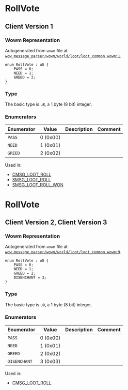 # RollVote

## Client Version 1

### Wowm Representation

Autogenerated from `wowm` file at [`wow_message_parser/wowm/world/loot/loot_common.wowm:1`](https://github.com/gtker/wow_messages/tree/main/wow_message_parser/wowm/world/loot/loot_common.wowm#L1).

```rust,ignore
enum RollVote : u8 {
    PASS = 0;
    NEED = 1;
    GREED = 2;
}
```
### Type
The basic type is `u8`, a 1 byte (8 bit) integer.
### Enumerators
| Enumerator | Value  | Description | Comment |
| --------- | -------- | ----------- | ------- |
| `PASS` | 0 (0x00) |  |  |
| `NEED` | 1 (0x01) |  |  |
| `GREED` | 2 (0x02) |  |  |

Used in:
* [CMSG_LOOT_ROLL](cmsg_loot_roll.md)
* [SMSG_LOOT_ROLL](smsg_loot_roll.md)
* [SMSG_LOOT_ROLL_WON](smsg_loot_roll_won.md)

# RollVote

## Client Version 2, Client Version 3

### Wowm Representation

Autogenerated from `wowm` file at [`wow_message_parser/wowm/world/loot/loot_common.wowm:9`](https://github.com/gtker/wow_messages/tree/main/wow_message_parser/wowm/world/loot/loot_common.wowm#L9).

```rust,ignore
enum RollVote : u8 {
    PASS = 0;
    NEED = 1;
    GREED = 2;
    DISENCHANT = 3;
}
```
### Type
The basic type is `u8`, a 1 byte (8 bit) integer.
### Enumerators
| Enumerator | Value  | Description | Comment |
| --------- | -------- | ----------- | ------- |
| `PASS` | 0 (0x00) |  |  |
| `NEED` | 1 (0x01) |  |  |
| `GREED` | 2 (0x02) |  |  |
| `DISENCHANT` | 3 (0x03) |  |  |

Used in:
* [CMSG_LOOT_ROLL](cmsg_loot_roll.md)

